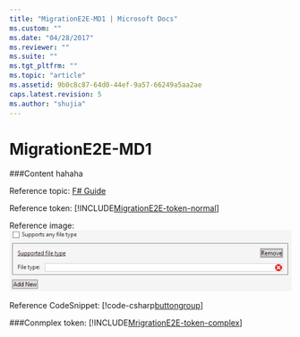 ```yaml
---
title: "MigrationE2E-MD1 | Microsoft Docs"
ms.custom: ""
ms.date: "04/28/2017"
ms.reviewer: ""
ms.suite: ""
ms.tgt_pltfrm: ""
ms.topic: "article"
ms.assetid: 9b0c8c87-64d0-44ef-9a57-66249a5aa2ae
caps.latest.revision: 5
ms.author: "shujia"
---
```

# MigrationE2E-MD1
###Content hahaha

Reference topic: [F# Guide](~/SimpleMDExport/visual-fsharp-guided-tour.md)    

Reference token: [!INCLUDE[MigrationE2E-token-normal](../includes/migratione2e-token-normal.md)]

Reference image: ![0102-g_GroupLabelIncorrect](../ComplexMDExport/media/0102-g-grouplabelincorrect.png)    

Reference CodeSnippet: [!code-csharp[buttongroup](../samples/snippets/csharp/VS_Snippets_VSSDK/buttongroup/cs/buttongrouppackage.cs#21)]

###Conmplex token:
[!INCLUDE[MrigrationE2E-token-complex](../includes/mrigratione2e-token-complex.md)]
